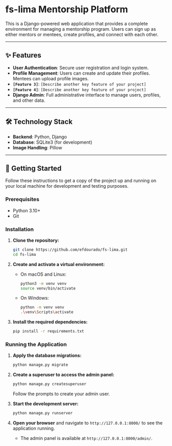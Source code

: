 # fs-lima  Mentorship Platform

This is a Django-powered web application that provides a complete environment for managing a mentorship program. Users can sign up as either mentors or mentees, create profiles, and connect with each other.

-----

## ✨ Features

  * **User Authentication**: Secure user registration and login system.
  * **Profile Management**: Users can create and update their profiles. Mentees can upload profile images.
  * **`[Feature 3]`**: `[Describe another key feature of your project]`
  * **`[Feature 4]`**: `[Describe another key feature of your project]`
  * **Django Admin**: Full administrative interface to manage users, profiles, and other data.

-----

## 🛠️ Technology Stack

  * **Backend**: Python, Django
  * **Database**: SQLite3 (for development)
  * **Image Handling**: Pillow

-----

## 🚀 Getting Started

Follow these instructions to get a copy of the project up and running on your local machine for development and testing purposes.

### Prerequisites

  * Python 3.10+
  * Git

### Installation

1.  **Clone the repository:**

    ```bash
    git clone https://github.com/efdourado/fs-lima.git
    cd fs-lima
    ```

2.  **Create and activate a virtual environment:**

      * On macOS and Linux:
        ```bash
        python3 -m venv venv
        source venv/bin/activate
        ```
      * On Windows:
        ```bash
        python -m venv venv
        .\venv\Scripts\activate
        ```

3.  **Install the required dependencies:**

    ```bash
    pip install -r requirements.txt
    ```

### Running the Application

1.  **Apply the database migrations:**

    ```bash
    python manage.py migrate
    ```

2.  **Create a superuser to access the admin panel:**

    ```bash
    python manage.py createsuperuser
    ```

    Follow the prompts to create your admin user.

3.  **Start the development server:**

    ```bash
    python manage.py runserver
    ```

4.  **Open your browser** and navigate to `http://127.0.0.1:8000/` to see the application running.

      * The admin panel is available at `http://127.0.0.1:8000/admin/`.